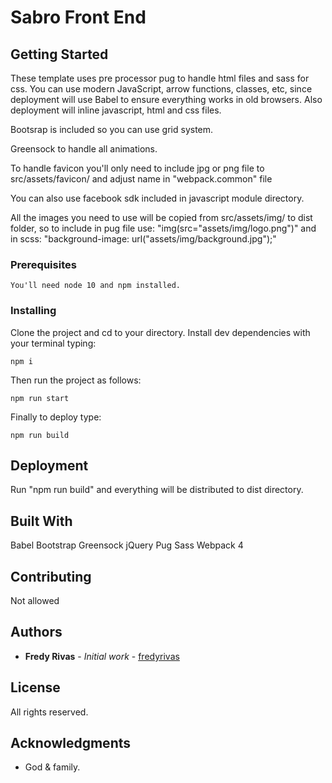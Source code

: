 # Sabro Front End



## Getting Started

These template uses pre processor pug to handle html files and sass for css. You can use modern JavaScript, arrow functions, classes, etc, since deployment will use Babel to ensure everything works in old browsers. Also deployment will inline javascript, html and css files. 

Bootsrap is included so you can use grid system.

Greensock to handle all animations.

To handle favicon you'll only need to include jpg or png file to src/assets/favicon/ and adjust name in "webpack.common" file

You can also use facebook sdk included in javascript module directory.

All the images you need to use will be copied from src/assets/img/ to dist folder, so to include in pug file use: "img(src="assets/img/logo.png")" and in scss: "background-image: url("assets/img/background.jpg");"

### Prerequisites


```
You'll need node 10 and npm installed.

```

### Installing

Clone the project and cd to your directory. Install dev dependencies with your terminal typing:

```
npm i
```

Then run the project as follows:

```
npm run start
```

Finally to deploy type:

```
npm run build
```




## Deployment

Run "npm run build" and everything will be distributed to dist directory. 

## Built With

Babel 
Bootstrap 
Greensock
jQuery
Pug
Sass
Webpack 4

## Contributing

Not allowed 


## Authors

* **Fredy Rivas** - *Initial work* - [fredyrivas](http://fredyrivas.com/developer)


## License

All rights reserved.

## Acknowledgments

* God & family.
